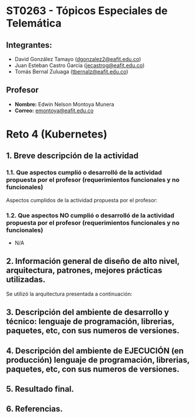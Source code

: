 # ST0263 - Tópicos Especiales de Telemática

## Integrantes:
- David González Tamayo (dgonzalez2@eafit.edu.co)
- Juan Esteban Castro García (jecastrog@eafit.edu.co)
- Tomás Bernal Zuluaga (tbernalz@eafit.edu.co)

## Profesor
- **Nombre:** Edwin Nelson Montoya Munera
- **Correo:** emontoya@eafit.edu.co

# Reto 4 (Kubernetes)

## 1. Breve descripción de la actividad


### 1.1. Que aspectos cumplió o desarrolló de la actividad propuesta por el profesor (requerimientos funcionales y no funcionales)

Aspectos cumplidos de la actividad propuesta por el profesor:



### 1.2. Que aspectos NO cumplió o desarrolló de la actividad propuesta por el profesor (requerimientos funcionales y no funcionales)

* N/A

## 2. Información general de diseño de alto nivel, arquitectura, patrones, mejores prácticas utilizadas.
Se utilizó la arquitectura presentada a continuación:

## 3. Descripción del ambiente de desarrollo y técnico: lenguaje de programación, librerias, paquetes, etc, con sus numeros de versiones.

## 4. Descripción del ambiente de EJECUCIÓN (en producción) lenguaje de programación, librerias, paquetes, etc, con sus numeros de versiones.

## 5. Resultado final.

## 6. Referencias.

